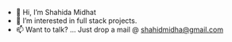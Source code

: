 - 👋 Hi, I’m Shahida Midhat
- 👀 I’m interested in full stack projects.
- 📫 Want to talk? ... Just drop a mail @ shahidmidha@gmail.com

<!---
shahidamidhat/shahidamidhat is a ✨ special ✨ repository because its `README.md` (this file) appears on your GitHub profile.
You can click the Preview link to take a look at your changes.
--->
